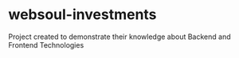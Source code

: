 # websoul-investments
Project created to demonstrate their knowledge about Backend and Frontend Technologies
